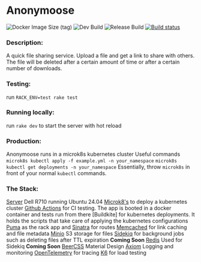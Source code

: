 # Anonymoose

![Docker Image Size (tag)](https://img.shields.io/docker/image-size/evilgenius13/anonymoose/prod?logo=docker)
![Dev Build](https://github.com/EvilGenius13/anonymoose/actions/workflows/ci.yml/badge.svg)
![Release Build](https://github.com/EvilGenius13/anonymoose/actions/workflows/prod-ci.yml/badge.svg)
[![Build status](https://badge.buildkite.com/0f5451722a0c03c7348769233f1f2c23df60736e67222a6ea5.svg)](https://buildkite.com/timewellspent/deployment)

### Description:
A quick file sharing service. Upload a file and get a link to share with others. The file will be deleted after a certain amount of time or after a certain number of downloads.

### Testing:
run `RACK_ENV=test rake test`

### Running locally:
run `rake dev` to start the server with hot reload

### Production:
Anonymoose runs in a microk8s kubernetes cluster
Useful commands
`microk8s kubectl apply -f example.yml -n your_namespace`
`microk8s kubectl get deployments -n your_namespace`
Essentially, throw `microk8s` in front of your normal `kubectl` commands.

### The Stack:
[Server](https://i.dell.com/sites/csdocuments/Shared-Content_data-Sheets_Documents/en/R710-SpecSheet.pdf) Dell R710 running Ubuntu 24.04
[Microk8's](https://microk8s.io/) to deploy a kubernetes cluster
[Github Actions](https://github.com/features/actions) for CI testing. The app is booted in a docker container and tests run from there
[Buildkite] for kubernetes deployments. It holds the scripts that take care of applying the kubernetes configurations
[Puma](https://github.com/puma/puma) as the rack app and [Sinatra](https://github.com/sinatra/sinatra) for routes
[Memcached](https://github.com/memcached/memcached) for link caching and file metadata
[Minio](https://github.com/minio/minio) S3 storage for files
[Sidekiq](https://github.com/sidekiq/sidekiq) for background jobs such as deleting files after TTL expiration **Coming Soon**
[Redis](https://github.com/redis/redis) Used for Sidekiq **Coming Soon**
[BeerCSS](https://github.com/beercss/beercss) Material Design
[Axiom](https://axiom.co/) Logging and monitoring
[OpenTelemetry](https://opentelemetry.io/) for tracing
[K6](https://k6.io/) for load testing
